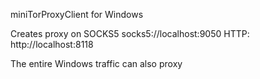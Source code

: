 miniTorProxyClient for Windows

Creates proxy on 
SOCKS5 socks5://localhost:9050 
HTTP: http://localhost:8118

The entire Windows traffic can also proxy

